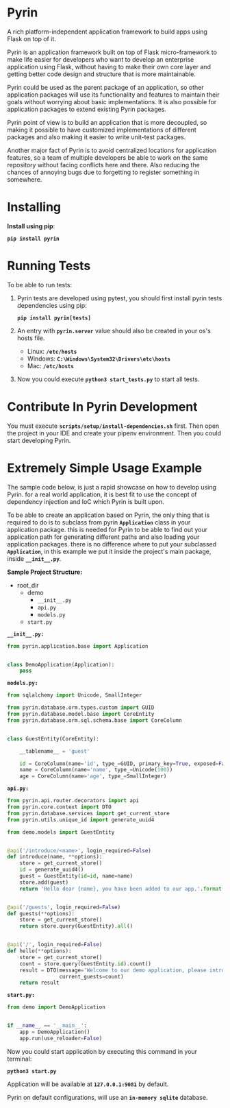 # Pyrin

A rich platform-independent application framework to build apps using Flask on top of it.

Pyrin is an application framework built on top of Flask micro-framework to make 
life easier for developers who want to develop an enterprise application 
using Flask, without having to make their own core layer and getting better code
design and structure that is more maintainable.

Pyrin could be used as the parent package of an application, so other application 
packages will use its functionality and features to maintain their goals without 
worrying about basic implementations.
It is also possible for application packages to extend existing Pyrin packages.

Pyrin point of view is to build an application that is more decoupled, so making it 
possible to have customized implementations of different packages and also making it 
easier to write unit-test packages.

Another major fact of Pyrin is to avoid centralized locations for application features, so a team
of multiple developers be able to work on the same repository without facing conflicts here
and there. Also reducing the chances of annoying bugs due to forgetting to register
something in somewhere.

# Installing

**Install using pip**:

**`pip install pyrin`**

# Running Tests

To be able to run tests:

1. Pyrin tests are developed using pytest, you should first 
   install pyrin tests dependencies using pip:
   
   **`pip install pyrin[tests]`**

2. An entry with **`pyrin.server`** value should also be created in your os's hosts file.

   - Linux:    **`/etc/hosts`**
   - Windows:  **`C:\Windows\System32\Drivers\etc\hosts`**
   - Mac:      **`/etc/hosts`**

3. Now you could execute **`python3 start_tests.py`** to start all tests.

# Contribute In Pyrin Development

You must execute **`scripts/setup/install-dependencies.sh`** first.
Then open the project in your IDE and create your pipenv environment.
Then you could start developing Pyrin.

# Extremely Simple Usage Example

The sample code below, is just a rapid showcase on how to develop using Pyrin. 
for a real world application, it is best fit to use the concept of dependency injection 
and IoC which Pyrin is built upon.

To be able to create an application based on Pyrin, the only thing that is required to do
is to subclass from pyrin **`Application`** class in your application package. this is 
needed for Pyrin to be able to find out your application path for generating different 
paths and also loading your application packages. there is no difference where to put 
your subclassed **`Application`**, in this example we put it inside the project's main 
package, inside **`__init__.py`**.


**Sample Project Structure:**

- root_dir
  - demo
    - `__init__.py`
    - `api.py`
    - `models.py`
  - `start.py`

**`__init__.py:`**

```python
from pyrin.application.base import Application


class DemoApplication(Application):
    pass
```

**`models.py:`**

```python
from sqlalchemy import Unicode, SmallInteger

from pyrin.database.orm.types.custom import GUID
from pyrin.database.model.base import CoreEntity
from pyrin.database.orm.sql.schema.base import CoreColumn


class GuestEntity(CoreEntity):

    __tablename__ = 'guest'

    id = CoreColumn(name='id', type_=GUID, primary_key=True, exposed=False)
    name = CoreColumn(name='name', type_=Unicode(100))
    age = CoreColumn(name='age', type_=SmallInteger)
```

**`api.py:`**

```python
from pyrin.api.router.decorators import api
from pyrin.core.context import DTO
from pyrin.database.services import get_current_store
from pyrin.utils.unique_id import generate_uuid4

from demo.models import GuestEntity


@api('/introduce/<name>', login_required=False)
def introduce(name, **options):
    store = get_current_store()
    id = generate_uuid4()
    guest = GuestEntity(id=id, name=name)
    store.add(guest)
    return 'Hello dear {name}, you have been added to our app.'.format(name=name)


@api('/guests', login_required=False)
def guests(**options):
    store = get_current_store()
    return store.query(GuestEntity).all()


@api('/', login_required=False)
def hello(**options):
    store = get_current_store()
    count = store.query(GuestEntity.id).count()
    result = DTO(message='Welcome to our demo application, please introduce yourself.',
                 current_guests=count)
    return result
```

**`start.py:`**

```python
from demo import DemoApplication


if __name__ == '__main__':
    app = DemoApplication()
    app.run(use_reloader=False)
```

Now you could start application by executing this command in your terminal:

**`python3 start.py`**

Application will be available at **`127.0.0.1:9081`** by default.

Pyrin on default configurations, will use an **`in-memory sqlite`** database.
